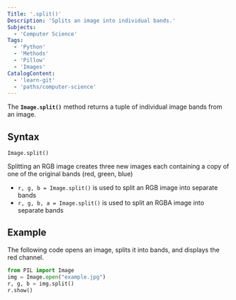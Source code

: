 ```yaml
---
Title: '.split()' 
Description: 'Splits an image into individual bands.' 
Subjects: 
  - 'Computer Science'
Tags: 
  - 'Python'
  - 'Methods'
  - 'Pillow'
  - 'Images'
CatalogContent: 
  - 'learn-git'
  - 'paths/computer-science'
---
```


The **`Image.split()`** method returns a tuple of individual image bands from an image.  

## Syntax

```pseudo
Image.split()
```

Splitting an RGB image creates three new images each containing a copy of one of the original bands (red, green, blue)
- `r, g, b = Image.split()` is used to split an RGB image into separate bands
- `r, g, b, a = Image.split()` is used to split an RGBA image into separate bands

## Example

The following code opens an image, splits it into bands, and displays the red channel.

```py
from PIL import Image
img = Image.open("example.jpg")
r, g, b = img.split()
r.show()
```


